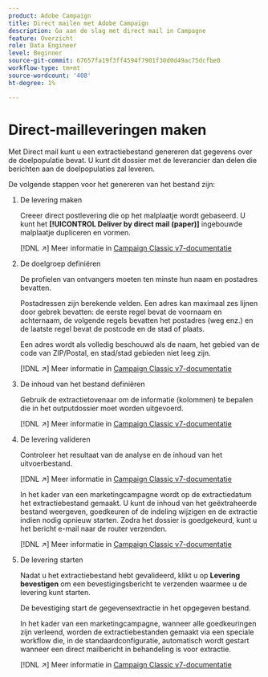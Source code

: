 ```yaml
---
product: Adobe Campaign
title: Direct mailen met Adobe Campaign
description: Ga aan de slag met direct mail in Campagne
feature: Overzicht
role: Data Engineer
level: Beginner
source-git-commit: 67657fa19f3ff4594f7901f30d0d49ac75dcfbe0
workflow-type: tm+mt
source-wordcount: '408'
ht-degree: 1%

---
```


# Direct-mailleveringen maken

Met Direct mail kunt u een extractiebestand genereren dat gegevens over de doelpopulatie bevat. U kunt dit dossier met de leverancier dan delen die berichten aan de doelpopulaties zal leveren.

De volgende stappen voor het genereren van het bestand zijn:

1. De levering maken

   Creeer direct postlevering die op het malplaatje wordt gebaseerd. U kunt het **[!UICONTROL Deliver by direct mail (paper)]** ingebouwde malplaatje dupliceren en vormen.

   [!DNL :arrow_upper_right:] Meer informatie in  [Campaign Classic v7-documentatie](https://experienceleague.adobe.com/docs/campaign-classic/using/sending-messages/sending-direct-mail/creating-a-direct-mail-delivery.html)

1. De doelgroep definiëren

   De profielen van ontvangers moeten ten minste hun naam en postadres bevatten.

   Postadressen zijn berekende velden. Een adres kan maximaal zes lijnen door gebrek bevatten: de eerste regel bevat de voornaam en achternaam, de volgende regels bevatten het postadres (weg enz.) en de laatste regel bevat de postcode en de stad of plaats.

   Een adres wordt als volledig beschouwd als de naam, het gebied van de code van ZIP/Postal, en stad/stad gebieden niet leeg zijn.

   [!DNL :arrow_upper_right:] Meer informatie in  [Campaign Classic v7-documentatie](https://experienceleague.adobe.com/docs/campaign-classic/using/sending-messages/key-steps-when-creating-a-delivery/steps-defining-the-target-population.html)

1. De inhoud van het bestand definiëren

   Gebruik de extractietovenaar om de informatie (kolommen) te bepalen die in het outputdossier moet worden uitgevoerd.

   [!DNL :arrow_upper_right:] Meer informatie in  [Campaign Classic v7-documentatie](https://experienceleague.adobe.com/docs/campaign-classic/using/sending-messages/sending-direct-mail/defining-the-direct-mail-content.html)

1. De levering valideren

   Controleer het resultaat van de analyse en de inhoud van het uitvoerbestand.

   [!DNL :arrow_upper_right:] Meer informatie in  [Campaign Classic v7-documentatie](https://experienceleague.adobe.com/docs/campaign-classic/using/sending-messages/sending-direct-mail/validating.html)

   In het kader van een marketingcampagne wordt op de extractiedatum het extractiebestand gemaakt. U kunt de inhoud van het geëxtraheerde bestand weergeven, goedkeuren of de indeling wijzigen en de extractie indien nodig opnieuw starten. Zodra het dossier is goedgekeurd, kunt u het bericht e-mail naar de router verzenden.

   [!DNL :arrow_upper_right:] Meer informatie in  [Campaign Classic v7-documentatie](https://experienceleague.adobe.com/docs/campaign-classic/using/orchestrating-campaigns/orchestrate-campaigns/marketing-campaign-approval.html#approving-an-extraction-file)

1. De levering starten

   Nadat u het extractiebestand hebt gevalideerd, klikt u op **Levering bevestigen** om een bevestigingsbericht te verzenden waarmee u de levering kunt starten.

   De bevestiging start de gegevensextractie in het opgegeven bestand.

   In het kader van een marketingcampagne, wanneer alle goedkeuringen zijn verleend, worden de extractiebestanden gemaakt via een speciale workflow die, in de standaardconfiguratie, automatisch wordt gestart wanneer een direct mailbericht in behandeling is voor extractie.

   [!DNL :arrow_upper_right:] Meer informatie in  [Campaign Classic v7-documentatie](https://experienceleague.adobe.com/docs/campaign-classic/using/orchestrating-campaigns/orchestrate-campaigns/marketing-campaign-deliveries.html#starting-an-offline-delivery)